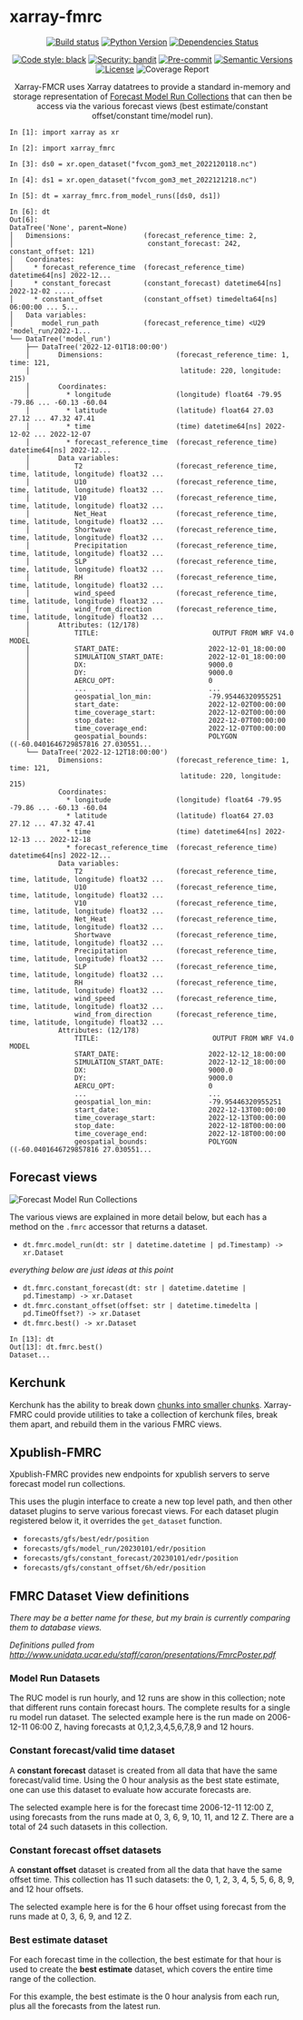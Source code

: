 # xarray-fmrc

<div align="center">

[![Build status](https://github.com/abkfenris/xarray-fmrc/workflows/build/badge.svg?branch=master&event=push)](https://github.com/abkfenris/xarray-fmrc/actions?query=workflow%3Abuild)
[![Python Version](https://img.shields.io/pypi/pyversions/xarray-fmrc.svg)](https://pypi.org/project/xarray-fmrc/)
[![Dependencies Status](https://img.shields.io/badge/dependencies-up%20to%20date-brightgreen.svg)](https://github.com/abkfenris/xarray-fmrc/pulls?utf8=%E2%9C%93&q=is%3Apr%20author%3Aapp%2Fdependabot)

[![Code style: black](https://img.shields.io/badge/code%20style-black-000000.svg)](https://github.com/psf/black)
[![Security: bandit](https://img.shields.io/badge/security-bandit-green.svg)](https://github.com/PyCQA/bandit)
[![Pre-commit](https://img.shields.io/badge/pre--commit-enabled-brightgreen?logo=pre-commit&logoColor=white)](https://github.com/abkfenris/xarray-fmrc/blob/master/.pre-commit-config.yaml)
[![Semantic Versions](https://img.shields.io/badge/%20%20%F0%9F%93%A6%F0%9F%9A%80-semantic--versions-e10079.svg)](https://github.com/abkfenris/xarray-fmrc/releases)
[![License](https://img.shields.io/github/license/abkfenris/xarray-fmrc)](https://github.com/abkfenris/xarray-fmrc/blob/master/LICENSE)
![Coverage Report](assets/images/coverage.svg)

Xarray-FMCR uses Xarray datatrees to provide a standard in-memory and storage representation of [Forecast Model Run Collections](http://www.unidata.ucar.edu/staff/caron/presentations/FmrcPoster.pdf) that can then be access via the various forecast views (best estimate/constant offset/constant time/model run).

</div>

```ipython
In [1]: import xarray as xr

In [2]: import xarray_fmrc

In [3]: ds0 = xr.open_dataset("fvcom_gom3_met_2022120118.nc")

In [4]: ds1 = xr.open_dataset("fvcom_gom3_met_2022121218.nc")

In [5]: dt = xarray_fmrc.from_model_runs([ds0, ds1])

In [6]: dt
Out[6]:
DataTree('None', parent=None)
│   Dimensions:                  (forecast_reference_time: 2,
│                                 constant_forecast: 242, constant_offset: 121)
│   Coordinates:
│     * forecast_reference_time  (forecast_reference_time) datetime64[ns] 2022-12...
│     * constant_forecast        (constant_forecast) datetime64[ns] 2022-12-02 .....
│     * constant_offset          (constant_offset) timedelta64[ns] 06:00:00 ... 5...
│   Data variables:
│       model_run_path           (forecast_reference_time) <U29 'model_run/2022-1...
└── DataTree('model_run')
    ├── DataTree('2022-12-01T18:00:00')
    │       Dimensions:                  (forecast_reference_time: 1, time: 121,
    │                                     latitude: 220, longitude: 215)
    │       Coordinates:
    │         * longitude                (longitude) float64 -79.95 -79.86 ... -60.13 -60.04
    │         * latitude                 (latitude) float64 27.03 27.12 ... 47.32 47.41
    │         * time                     (time) datetime64[ns] 2022-12-02 ... 2022-12-07
    │         * forecast_reference_time  (forecast_reference_time) datetime64[ns] 2022-12...
    │       Data variables:
    │           T2                       (forecast_reference_time, time, latitude, longitude) float32 ...
    │           U10                      (forecast_reference_time, time, latitude, longitude) float32 ...
    │           V10                      (forecast_reference_time, time, latitude, longitude) float32 ...
    │           Net_Heat                 (forecast_reference_time, time, latitude, longitude) float32 ...
    │           Shortwave                (forecast_reference_time, time, latitude, longitude) float32 ...
    │           Precipitation            (forecast_reference_time, time, latitude, longitude) float32 ...
    │           SLP                      (forecast_reference_time, time, latitude, longitude) float32 ...
    │           RH                       (forecast_reference_time, time, latitude, longitude) float32 ...
    │           wind_speed               (forecast_reference_time, time, latitude, longitude) float32 ...
    │           wind_from_direction      (forecast_reference_time, time, latitude, longitude) float32 ...
    │       Attributes: (12/178)
    │           TITLE:                            OUTPUT FROM WRF V4.0 MODEL
    │           START_DATE:                      2022-12-01_18:00:00
    │           SIMULATION_START_DATE:           2022-12-01_18:00:00
    │           DX:                              9000.0
    │           DY:                              9000.0
    │           AERCU_OPT:                       0
    │           ...                              ...
    │           geospatial_lon_min:              -79.95446320955251
    │           start_date:                      2022-12-02T00:00:00
    │           time_coverage_start:             2022-12-02T00:00:00
    │           stop_date:                       2022-12-07T00:00:00
    │           time_coverage_end:               2022-12-07T00:00:00
    │           geospatial_bounds:               POLYGON ((-60.0401646729857816 27.030551...
    └── DataTree('2022-12-12T18:00:00')
            Dimensions:                  (forecast_reference_time: 1, time: 121,
                                          latitude: 220, longitude: 215)
            Coordinates:
              * longitude                (longitude) float64 -79.95 -79.86 ... -60.13 -60.04
              * latitude                 (latitude) float64 27.03 27.12 ... 47.32 47.41
              * time                     (time) datetime64[ns] 2022-12-13 ... 2022-12-18
              * forecast_reference_time  (forecast_reference_time) datetime64[ns] 2022-12...
            Data variables:
                T2                       (forecast_reference_time, time, latitude, longitude) float32 ...
                U10                      (forecast_reference_time, time, latitude, longitude) float32 ...
                V10                      (forecast_reference_time, time, latitude, longitude) float32 ...
                Net_Heat                 (forecast_reference_time, time, latitude, longitude) float32 ...
                Shortwave                (forecast_reference_time, time, latitude, longitude) float32 ...
                Precipitation            (forecast_reference_time, time, latitude, longitude) float32 ...
                SLP                      (forecast_reference_time, time, latitude, longitude) float32 ...
                RH                       (forecast_reference_time, time, latitude, longitude) float32 ...
                wind_speed               (forecast_reference_time, time, latitude, longitude) float32 ...
                wind_from_direction      (forecast_reference_time, time, latitude, longitude) float32 ...
            Attributes: (12/178)
                TITLE:                            OUTPUT FROM WRF V4.0 MODEL
                START_DATE:                      2022-12-12_18:00:00
                SIMULATION_START_DATE:           2022-12-12_18:00:00
                DX:                              9000.0
                DY:                              9000.0
                AERCU_OPT:                       0
                ...                              ...
                geospatial_lon_min:              -79.95446320955251
                start_date:                      2022-12-13T00:00:00
                time_coverage_start:             2022-12-13T00:00:00
                stop_date:                       2022-12-18T00:00:00
                time_coverage_end:               2022-12-18T00:00:00
                geospatial_bounds:               POLYGON ((-60.0401646729857816 27.030551...
```

## Forecast views

![Forecast Model Run Collections](https://docs.unidata.ucar.edu/netcdf-java/current/userguide/images/netcdf-java/tutorial/feature_types/fmrc.png)

The various views are explained in more detail below, but each has a method on the `.fmrc` accessor that returns a dataset.

- `dt.fmrc.model_run(dt: str | datetime.datetime | pd.Timestamp) -> xr.Dataset`

_everything below are just ideas at this point_

- `dt.fmrc.constant_forecast(dt: str | datetime.datetime | pd.Timestamp) -> xr.Dataset`
- `dt.fmrc.constant_offset(offset: str | datetime.timedelta | pd.TimeOffset?) -> xr.Dataset`
- `dt.fmrc.best() -> xr.Dataset`

```ipython
In [13]: dt
Out[13]: dt.fmrc.best()
Dataset...
```

## Kerchunk

Kerchunk has the ability to break down [chunks into smaller chunks](https://fsspec.github.io/kerchunk/reference.html#kerchunk.utils.subchunk). Xarray-FMRC could provide utilities to take a collection of kerchunk files, break them apart, and rebuild them in the various FMRC views.

## Xpublish-FMRC

Xpublish-FMRC provides new endpoints for xpublish servers to serve forecast model run collections.

This uses the plugin interface to create a new top level path, and then other dataset plugins to serve various forecast views. For each dataset plugin registered below it, it overrides the `get_dataset` function.

- `forecasts/gfs/best/edr/position`
- `forecasts/gfs/model_run/20230101/edr/position`
- `forecasts/gfs/constant_forecast/20230101/edr/position`
- `forecasts/gfs/constant_offset/6h/edr/position`


## FMRC Dataset View definitions

_There may be a better name for these, but my brain is currently comparing them to database views._

_Definitions pulled from http://www.unidata.ucar.edu/staff/caron/presentations/FmrcPoster.pdf_

### Model Run Datasets

The RUC model is run hourly, and 12 runs are show
in this collection; note that different runs contain
forecast hours. The complete results for a single ru
model run dataset.
The selected example here is the run made on
2006-12-11 06:00 Z, having forecasts at
0,1,2,3,4,5,6,7,8,9 and 12 hours.

### Constant forecast/valid time dataset

A __constant forecast__ dataset is created from all data that have the same forecast/valid time. Using the 0 hour analysis as the best state estimate, one can use this dataset to evaluate how accurate forecasts are.

The selected example here is for the forecast time 2006-12-11 12:00 Z, using forecasts from the runs made at 0, 3, 6, 9, 10, 11, and 12 Z. There are a total of 24 such datasets in this collection.

### Constant forecast offset datasets

A __constant offset__ dataset is created from all the data that have the same offset time. This collection has 11 such datasets: the 0, 1, 2, 3, 4, 5, 5, 6, 8, 9, and 12 hour offsets.

The selected example here is for the 6 hour offset using forecast from the runs made at 0, 3, 6, 9, and 12 Z.

### Best estimate dataset

For each forecast time in the collection, the best estimate for that hour is used to create the __best estimate__ dataset, which covers the entire time range of the collection.

For this example, the best estimate is the 0 hour analysis from each run, plus all the forecasts from the latest run.

